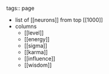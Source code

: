 tags:: page

- list of [[neurons]] from top [[1000]]
- columns
	- [[level]]
	- [[energy]]
	- [[sigma]]
	- [[karma]]
	- [[influence]]
	- [[wisdom]]